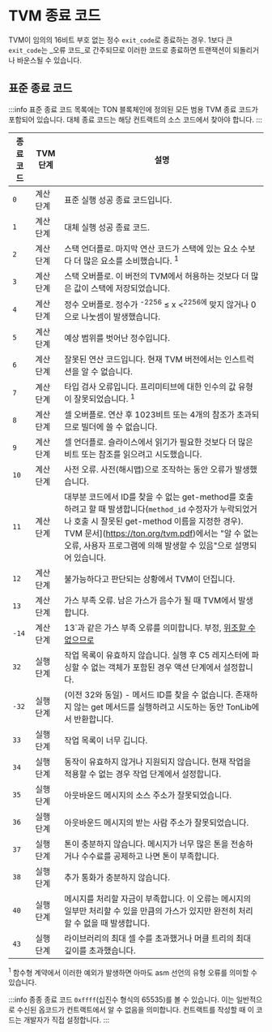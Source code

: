 # TVM 종료 코드

TVM이 임의의 16비트 부호 없는 정수 `exit_code`로 종료하는 경우. 1보다 큰 `exit_code`는 _오류 코드_로 간주되므로 이러한 코드로 종료하면 트랜잭션이 되돌리거나 바운스될 수 있습니다.

## 표준 종료 코드

:::info
표준 종료 코드 목록에는 TON 블록체인에 정의된 모든 범용 TVM 종료 코드가 포함되어 있습니다. 대체 종료 코드는 해당 컨트랙트의 소스 코드에서 찾아야 합니다.
:::

| 종료 코드 | TVM 단계 | 설명                                                                                                                                                                                                                                                                                                                                            |
| ----- | ------ | --------------------------------------------------------------------------------------------------------------------------------------------------------------------------------------------------------------------------------------------------------------------------------------------------------------------------------------------- |
| `0`   | 계산 단계  | 표준 실행 성공 종료 코드입니다.                                                                                                                                                                                                                                                                                                            |
| `1`   | 계산 단계  | 대체 실행 성공 종료 코드.                                                                                                                                                                                                                                                                                                               |
| `2`   | 계산 단계  | 스택 언더플로. 마지막 연산 코드가 스택에 있는 요소 수보다 더 많은 요소를 소비했습니다. <sup>1</sup>                                                                                                                                                                                                                                               |
| `3`   | 계산 단계  | 스택 오버플로. 이 버전의 TVM에서 허용하는 것보다 더 많은 값이 스택에 저장되었습니다.                                                                                                                                                                                                                                                            |
| `4`   | 계산 단계  | 정수 오버플로. 정수가 <sup>-2256</sup> ≤ x <<sup>2256에</sup> 맞지 않거나 0으로 나눗셈이 발생했습니다.                                                                                                                                                                                                                                   |
| `5`   | 계산 단계  | 예상 범위를 벗어난 정수입니다.                                                                                                                                                                                                                                                                                                             |
| `6`   | 계산 단계  | 잘못된 연산 코드입니다. 현재 TVM 버전에서는 인스트럭션을 알 수 없습니다.                                                                                                                                                                                                                                                                   |
| `7`   | 계산 단계  | 타입 검사 오류입니다. 프리미티브에 대한 인수의 값 유형이 잘못되었습니다. <sup>1</sup>                                                                                                                                                                                                                                                        |
| `8`   | 계산 단계  | 셀 오버플로. 연산 후 1023비트 또는 4개의 참조가 초과되므로 빌더에 쓸 수 없습니다.                                                                                                                                                                                                                                                            |
| `9`   | 계산 단계  | 셀 언더플로. 슬라이스에서 읽기가 필요한 것보다 더 많은 비트 또는 참조를 읽으려고 시도했습니다.                                                                                                                                                                                                                                                        |
| `10`  | 계산 단계  | 사전 오류. 사전(해시맵)으로 조작하는 동안 오류가 발생했습니다.                                                                                                                                                                                                                                                       |
| `11`  | 계산 단계  | 대부분 코드에서 ID를 찾을 수 없는 get-method를 호출하려고 할 때 발생합니다(`method_id` 수정자가 누락되었거나 호출 시 잘못된 get-method 이름을 지정한 경우). TVM 문서](https://ton.org/tvm.pdf)에서는 "알 수 없는 오류, 사용자 프로그램에 의해 발생할 수 있음"으로 설명되어 있습니다. |
| `12`  | 계산 단계  | 불가능하다고 판단되는 상황에서 TVM이 던집니다.                                                                                                                                                                                                                                                                                                   |
| `13`  | 계산 단계  | 가스 부족 오류. 남은 가스가 음수가 될 때 TVM에서 발생합니다.                                                                                                                                                                                                                                                                         |
| `-14` | 계산 단계  | 13\`과 같은 가스 부족 오류를 의미합니다. 부정, [위조할 수 없으므로](https://github.com/ton-blockchain/ton/blob/20758d6bdd0c1327091287e8a620f660d1a9f4da/crypto/vm/vm.cpp#L492)                                                                                                                                                                         |
| `32`  | 실행 단계  | 작업 목록이 유효하지 않습니다. 실행 후 C5 레지스터에 파싱할 수 없는 객체가 포함된 경우 액션 단계에서 설정합니다.                                                                                                                                                                                                                                            |
| `-32` | 실행 단계  | (이전 32와 동일) - 메서드 ID를 찾을 수 없습니다. 존재하지 않는 get 메서드를 실행하려고 시도하는 동안 TonLib에서 반환합니다.                                                                                                                                                                                                            |
| `33`  | 실행 단계  | 작업 목록이 너무 깁니다.                                                                                                                                                                                                                                                                                                                |
| `34`  | 실행 단계  | 동작이 유효하지 않거나 지원되지 않습니다. 현재 작업을 적용할 수 없는 경우 작업 단계에서 설정합니다.                                                                                                                                                                                                                                                     |
| `35`  | 실행 단계  | 아웃바운드 메시지의 소스 주소가 잘못되었습니다.                                                                                                                                                                                                                                                                                                    |
| `36`  | 실행 단계  | 아웃바운드 메시지의 받는 사람 주소가 잘못되었습니다.                                                                                                                                                                                                                                                                                                 |
| `37`  | 실행 단계  | 톤이 충분하지 않습니다. 메시지가 너무 많은 톤을 전송하거나 수수료를 공제하고 나면 톤이 부족합니다.                                                                                                                                                                                                                                                      |
| `38`  | 실행 단계  | 추가 통화가 충분하지 않습니다.                                                                                                                                                                                                                                                                                                             |
| `40`  | 실행 단계  | 메시지를 처리할 자금이 부족합니다. 이 오류는 메시지의 일부만 처리할 수 있을 만큼의 가스가 있지만 완전히 처리할 수 없을 때 발생합니다.                                                                                                                                                                                                                                 |
| `43`  | 실행 단계  | 라이브러리의 최대 셀 수를 초과했거나 머클 트리의 최대 깊이를 초과했습니다.                                                                                                                                                                                                                                                                                    |

<sup>1</sup> 함수형 계약에서 이러한 예외가 발생하면 아마도 asm 선언의 유형 오류를 의미할 수 있습니다.

:::info
종종 종료 코드 `0xffff`(십진수 형식의 65535)를 볼 수 있습니다. 이는 일반적으로 수신된 옵코드가 컨트랙트에서 알 수 없음을 의미합니다. 컨트랙트를 작성할 때 이 코드는 개발자가 직접 설정합니다.
:::
